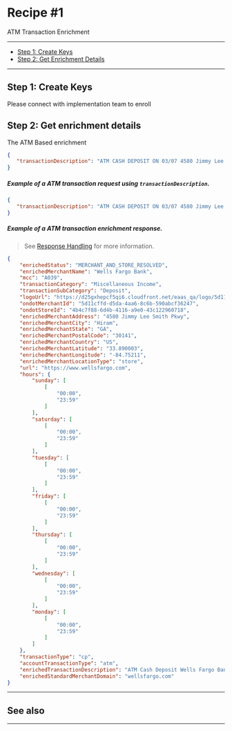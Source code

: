 # Recipe #1

ATM Transaction Enrichment 

---
- [Step 1: Create Keys](#step-1-create-keys)
- [Step 2: Get Enrichment Details](#step-2-get-payment-details)



---

## Step 1: Create Keys
Please connect with implementation team to enroll 


## Step 2: Get enrichment details
The ATM Based enrichment

```json
{
   "transactionDescription": "ATM CASH DEPOSIT ON 03/07 4580 Jimmy Lee Smith Pkwy Hiram GA 0001648 ATM ID 0723N CARD 4487"
}
```


<!--
type: tab
titles: Request, Response
-->

##### Example of a ATM transaction request using `transactionDescription`.

```json
{
   "transactionDescription": "ATM CASH DEPOSIT ON 03/07 4580 Jimmy Lee Smith Pkwy Hiram GA 0001648 ATM ID 0723N CARD 4487"
}
```

<!--
type: tab
-->

##### Example of a ATM transaction enrichment response.

<!-- theme: info -->
> See [Response Handling](?path=docs/Resources/Guides/Response-Codes/Response-Handling.md) for more information.

```json
{
    "enrichedStatus": "MERCHANT_AND_STORE_RESOLVED",
    "enrichedMerchantName": "Wells Fargo Bank",
    "mcc": "A039",
    "transactionCategory": "Miscellaneous Income",
    "transactionSubCategory": "Deposit",
    "logoUrl": "https://d25gxhepcf5qi6.cloudfront.net/eaas_qa/logo/5d11cffd-d5da-4aa6-8c6b-590abcf36247.png",
    "ondotMerchantId": "5d11cffd-d5da-4aa6-8c6b-590abcf36247",
    "ondotStoreId": "4b4c7f88-6d4b-4116-a9e0-43c122960718",
    "enrichedMerchantAddress": "4580 Jimmy Lee Smith Pkwy",
    "enrichedMerchantCity": "Hiram",
    "enrichedMerchantState": "GA",
    "enrichedMerchantPostalCode": "30141",
    "enrichedMerchantCountry": "US",
    "enrichedMerchantLatitude": "33.890003",
    "enrichedMerchantLongitude": "-84.75211",
    "enrichedMerchantLocationType": "store",
    "url": "https://www.wellsfargo.com",
    "hours": {
        "sunday": [
            [
                "00:00",
                "23:59"
            ]
        ],
        "saturday": [
            [
                "00:00",
                "23:59"
            ]
        ],
        "tuesday": [
            [
                "00:00",
                "23:59"
            ]
        ],
        "friday": [
            [
                "00:00",
                "23:59"
            ]
        ],
        "thursday": [
            [
                "00:00",
                "23:59"
            ]
        ],
        "wednesday": [
            [
                "00:00",
                "23:59"
            ]
        ],
        "monday": [
            [
                "00:00",
                "23:59"
            ]
        ]
    },
    "transactionType": "cp",
    "accountTransactionType": "atm",
    "enrichedTransactionDescription": "ATM Cash Deposit Wells Fargo Bank",
    "enrichedStandardMerchantDomain": "wellsfargo.com"
}
```

<!-- type: tab-end -->


---
## See also


---
